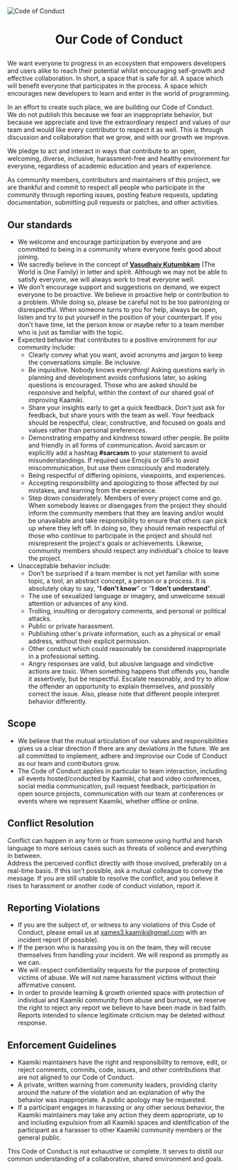 <!-- 
Copyright (c) 2020 Kaamiki Development Team. All rights reserved.

Licensed under the Apache License, Version 2.0 (the "License");
you may not use this file except in compliance with the License.
You may obtain a copy of the License at

    http://www.apache.org/licenses/LICENSE-2.0

Unless required by applicable law or agreed to in writing, software
distributed under the License is distributed on an "AS IS" BASIS,
WITHOUT WARRANTIES OR CONDITIONS OF ANY KIND, either express or implied.
See the License for the specific language governing permissions and
limitations under the License.

Author(s):
    kwattorama <61426179+kwattorama@users.noreply.github.com>
    xames3 <44119552+xames3@users.noreply.github.com>
-->

<!-- markdownlint-disable MD033 MD041 -->
![Code of Conduct](https://github.com/xames3/kaamiki/blob/assets/elements/img/code-of-conduct-banner.png?raw=true)
<h1><p align="center">Our Code of Conduct</p></h1>

We want everyone to progress in an ecosystem that empowers developers and users alike to reach their potential whilst encouraging self-growth and effective collaboration. In short, a space that is safe for all. A space which will benefit everyone that participates in the process. A space which encourages new developers to learn and enter in the world of programming.

In an effort to create such place, we are building our Code of Conduct.<br>We do not publish this because we fear an inappropriate behavior, but because we appreciate and love the extraordinary respect and values of our team and would like every contributor to respect it as well. This is through discussion and collaboration that we grow, and with our growth we improve.

We pledge to act and interact in ways that contribute to an open, welcoming, diverse, inclusive, harassment-free and healthy environment for everyone, regardless of academic education and years of experience.

As community members, contributors and maintainers of this project, we are thankful and commit to respect all people who participate in the community through reporting issues, posting feature requests, updating documentation, submitting pull requests or patches, and other activities.

## Our standards

- We welcome and encourage participation by everyone and are committed to being in a community where everyone feels good about joining.
- We sacredly believe in the concept of **[Vasudhaiv Kutumbkam](https://en.wikipedia.org/wiki/Vasudhaiva_Kutumbakam)** (The World is One Family) in letter and spirit. Although we may not be able to satisfy everyone, we will always work to treat everyone well.
- We don't encourage support and suggestions on demand, we expect everyone to be proactive. We believe in proactive help or contribution to a problem. While doing so, please be careful not to be too patronizing or disrespectful. When someone turns to you for help, always be open, listen and try to put yourself in the position of your counterpart. If you don't have time, let the person know or maybe refer to a team member who is just as familiar with the topic.
- Expected behavior that contributes to a positive environment for our community include:
  - Clearly convey what you want, avoid acronyms and jargon to keep the conversations simple. Be inclusive.
  - Be inquisitive. Nobody knows everything! Asking questions early in planning and development avoids confusions later, so asking questions is encouraged. Those who are asked should be responsive and helpful, within the context of our shared goal of improving Kaamiki.
  - Share your insights early to get a quick feedback. Don't just ask for feedback, but share yours with the team as well. Your feedback should be respectful, clear, constructive, and focused on goals and values rather than personal preferences.
  - Demonstrating empathy and kindness toward other people. Be polite and friendly in all forms of communication. Avoid sarcasm or explicitly add a hashtag **#sarcasm** to your statement to avoid misunderstandings. If required use Emojis or GIFs to avoid miscommunication, but use them consciously and moderately.
  - Being respectful of differing opinions, viewpoints, and experiences.
  - Accepting responsibility and apologizing to those affected by our mistakes, and learning from the experience.
  - Step down considerately. Members of every project come and go. When somebody leaves or disengages from the project they should inform the community members that they are leaving and/or would be unavailable and take responsibility to ensure that others can pick up where they left off. In doing so, they should remain respectful of those who continue to participate in the project and should not misrepresent the project's goals or achievements. Likewise, community members should respect any individual's choice to leave the project.
- Unacceptable behavior include:
  - Don't be surprised if a team member is not yet familiar with some topic, a tool, an abstract concept, a person or a process. It is absolutely okay to say, "**I don't know**" or "**I don't understand**".
  - The use of sexualized language or imagery, and unwelcome sexual attention or advances of any kind.
  - Trolling, insulting or derogatory comments, and personal or political attacks.
  - Public or private harassment.
  - Publishing other's private information, such as a physical or email address, without their explicit permission.
  - Other conduct which could reasonably be considered inappropriate in a professional setting.
  - Angry responses are valid, but abusive language and vindictive actions are toxic. When something happens that offends you, handle it assertively, but be respectful. Escalate reasonably, and try to allow the offender an opportunity to explain themselves, and possibly correct the issue. Also, please note that different people interpret behavior differently.

## Scope

- We believe that the mutual articulation of our values and responsibilities gives us a clear direction if there are any deviations in the future. We are all committed to implement, adhere and improvise our Code of Conduct as our team and contributors grow.
- The Code of Conduct applies in particular to team interaction, including all events hosted/conducted by Kaamiki, chat and video conferences, social media communication, pull request feedback, participation in open source projects, communication with our team at conferences or events where we represent Kaamiki, whether offline or online.

## Conflict Resolution

Conflict can happen in any form or from someone using hurtful and harsh language to more serious cases such as threats of voilence and everything in between.<br>Address the perceived conflict directly with those involved, preferably on a real-time basis. If this isn't possible, ask a mutual colleague to convey the message. If you are still unable to resolve the conflict, and you believe it rises to harassment or another code of conduct violation, report it.
  
## Reporting Violations

- If you are the subject of, or witness to any violations of this Code of Conduct, please email us at <xames3.kaamiki@gmail.com> with an incident report (if possible).
- If the person who is harassing you is on the team, they will recuse themselves from handling your incident. We will respond as promptly as we can.
- We will respect confidentiality requests for the purpose of protecting victims of abuse. We will not name harassment victims without their affirmative consent.
- In order to provide learning & growth oriented space with protection of individual and Kaamiki community from abuse and burnout, we reserve the right to reject any report we believe to have been made in bad faith. Reports intended to silence legitimate criticism may be deleted without response.

## Enforcement Guidelines

- Kaamiki maintainers have the right and responsibility to remove, edit, or reject comments, commits, code, issues, and other contributions that are not aligned to our Code of Conduct.
- A private, written warning from community leaders, providing clarity around the nature of the violation and an explanation of why the behavior was inappropriate. A public apology may be requested.
- If a participant engages in harassing or any other serious behavior, the Kaamiki maintainers may take any action they deem appropriate, up to and including expulsion from all Kaamiki spaces and identification of the participant as a harasser to other Kaamiki community members or the general public.

This Code of Conduct is not exhaustive or complete. It serves to distill our common understanding of a collaborative, shared environment and goals.

